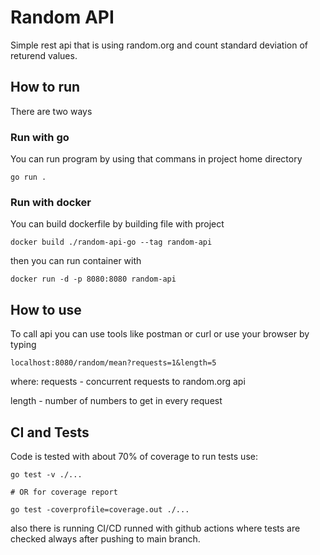 # Random API

Simple rest api that is using random.org and count standard deviation of returend values. 

## How to run
There are two ways 

### Run with go
You can run program by using that commans in project home directory 

```
go run .
```

### Run with docker
You can build dockerfile by building file with project
```
docker build ./random-api-go --tag random-api
```

then you can run container with 
```
docker run -d -p 8080:8080 random-api
```

## How to use

To call api you can use tools like postman or curl or use your browser by typing 

`localhost:8080/random/mean?requests=1&length=5`

where:
requests - concurrent requests to random.org api 

length - number of numbers to get in every request

## CI and Tests

Code is tested with about 70% of coverage to run tests use:

```
go test -v ./...

# OR for coverage report 

go test -coverprofile=coverage.out ./...
```

also there is running CI/CD runned with github actions where tests are checked always after pushing to main branch. 